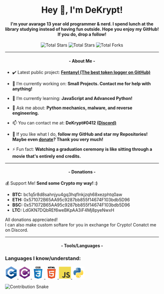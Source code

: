 <h1 align="center">Hey 👋, I'm DeKrypt!</h1>
<h4 align="center">I'm your avarage 13 year old programmer & nerd. I spend lunch at the library studying instead of having fun outside. Hope you enjoy my GitHub! If you do, drop a follow!</h3>

<p align="center">
<img src="https://komarev.com/ghpvc/?username=dekrypted&label=Total%20Views&color=b700bf&style=flat" alt="Total Stars" />
<img src="https://img.shields.io/badge/dynamic/json?&label=Total%20Stars&color=ff0000&style=flat&style=for-the-badge&query=%24.stars&url=https://api.github-star-counter.workers.dev/user/dekrypted" alt="Total Stars" ></a>
<img src="https://img.shields.io/badge/dynamic/json?&label=Total%20Forks&color=ff7700&style=flat&style=for-the-badge&query=%24.forks&url=https://api.github-star-counter.workers.dev/user/dekrypted" alt="Total Forks"></a> </p>

---

<h4 align="center">- About Me - </h3>

- ✔️ Latest public project: **[Fentanyl (The best token logger on GitHub)](https://github.com/dekrypted/Fentanyl)**

- 🔭 I’m currently working on: **Small Projects. Contact me for help with anything!**

- 🌱 I’m currently learning: **JavaScript and Advanced Python!**

- 💬 Ask me about: **Python mechanics, malware, and reverse engineering.**

- 📫 You can contact me at: **DeKrypt#0412 [(Discord)](https://discord.com/users/996487055284654120)**

- 🌟 If you like what I do, **follow my GitHub and star my Repositories! Maybe even [donate](#--donations--)? Thank you very much!**

- ⚡ Fun fact: **Watching a graduation ceremony is like sitting through a movie that's entirely end credits.**

---

<h4 align="center">- Donations -</h3>

💰 Support Me! **Send some Crypto my way! :)**
- **BTC:** bc1q5r8d8sahnjyu4gq3hqflnkjzqh68xezphtq0aw <br>
- **ETH:** 0x571072B65AA95c9287bb855f14674F103bdb5D96 <br>
- **BSC:** 0x571072B65AA95c9287bb855f14674F103bdb5D96 <br>
- **LTC:** LdGKN7DQbREf6weBKpAA3iF4Mj8pyeNwxH <br>
 
All donations appreciated! <br>
I can also make custom softare for you in exchange for Crypto! Conatct me on Discord.

---

<h4 align="center">- Tools/Languages -</h3>

<h3 align="left">Languages I know/understand:</h3>
<p align="left"> <a href="https://www.w3schools.com/cpp/" target="_blank" rel="noreferrer"> <img src="https://raw.githubusercontent.com/devicons/devicon/master/icons/cplusplus/cplusplus-original.svg" alt="cplusplus" width="40" height="40"/> </a> <a href="https://www.w3schools.com/cs/" target="_blank" rel="noreferrer"> <img src="https://raw.githubusercontent.com/devicons/devicon/master/icons/csharp/csharp-original.svg" alt="csharp" width="40" height="40"/> </a> <a href="https://www.w3schools.com/css/" target="_blank" rel="noreferrer"> <img src="https://raw.githubusercontent.com/devicons/devicon/master/icons/css3/css3-original-wordmark.svg" alt="css3" width="40" height="40"/> </a> <a href="https://www.w3.org/html/" target="_blank" rel="noreferrer"> <img src="https://raw.githubusercontent.com/devicons/devicon/master/icons/html5/html5-original-wordmark.svg" alt="html5" width="40" height="40"/> </a> <a href="https://developer.mozilla.org/en-US/docs/Web/JavaScript" target="_blank" rel="noreferrer"> <img src="https://raw.githubusercontent.com/devicons/devicon/master/icons/javascript/javascript-original.svg" alt="javascript" width="40" height="40"/> </a> <a href="https://www.python.org" target="_blank" rel="noreferrer"> <img src="https://raw.githubusercontent.com/devicons/devicon/master/icons/python/python-original.svg" alt="python" width="40" height="40"/> </a> </p>

![Contribution Snake](https://github.com/dekrypted/dekrypted/blob/output/github-contribution-grid-snake.gif)

